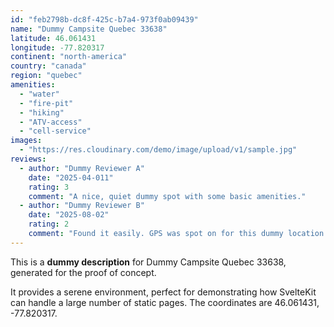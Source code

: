 ```yaml
---
id: "feb2798b-dc8f-425c-b7a4-973f0ab09439"
name: "Dummy Campsite Quebec 33638"
latitude: 46.061431
longitude: -77.820317
continent: "north-america"
country: "canada"
region: "quebec"
amenities:
  - "water"
  - "fire-pit"
  - "hiking"
  - "ATV-access"
  - "cell-service"
images:
  - "https://res.cloudinary.com/demo/image/upload/v1/sample.jpg"
reviews:
  - author: "Dummy Reviewer A"
    date: "2025-04-011"
    rating: 3
    comment: "A nice, quiet dummy spot with some basic amenities."
  - author: "Dummy Reviewer B"
    date: "2025-08-02"
    rating: 2
    comment: "Found it easily. GPS was spot on for this dummy location."
---
```


This is a **dummy description** for Dummy Campsite Quebec 33638, generated for the proof of concept.

It provides a serene environment, perfect for demonstrating how SvelteKit can handle a large number of static pages. The coordinates are 46.061431, -77.820317.
